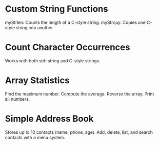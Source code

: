 # Custom String Functions
myStrlen: Counts the length of a C-style string.
myStrcpy: Copies one C-style string into another.
# Count Character Occurrences
Works with both std::string and C-style strings.
# Array Statistics
Find the maximum number.
Compute the average.
Reverse the array.
Print all numbers.
# Simple Address Book
Stores up to 10 contacts (name, phone, age).
Add, delete, list, and search contacts with a menu system.